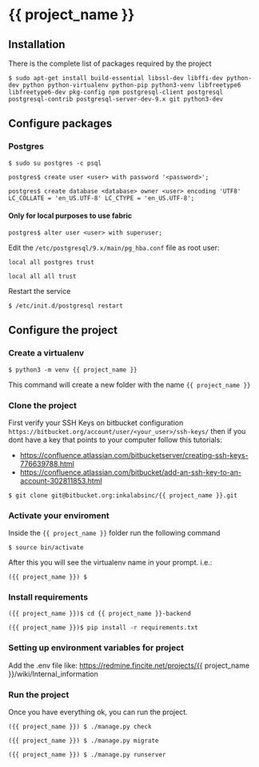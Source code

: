 # {{ project_name }}


## Installation
There is the complete list of packages required by the project
```
$ sudo apt-get install build-essential libssl-dev libffi-dev python-dev python python-virtualenv python-pip python3-venv libfreetype6 libfreetype6-dev pkg-config npm postgresql-client postgresql postgresql-contrib postgresql-server-dev-9.x git python3-dev
```

## Configure packages

### Postgres

```
$ sudo su postgres -c psql

postgres$ create user <user> with password '<password>';

postgres$ create database <database> owner <user> encoding 'UTF8' LC_COLLATE = 'en_US.UTF-8' LC_CTYPE = 'en_US.UTF-8';
```

#### Only for local purposes to use fabric

```
postgres$ alter user <user> with superuser;
```

Edit the `/etc/postgresql/9.x/main/pg_hba.conf` file as root user:

```
local all postgres trust

local all all trust
```

Restart the service

```
$ /etc/init.d/postgresql restart
```

## Configure the project
### Create a virtualenv

```
$ python3 -m venv {{ project_name }}
```

This command will create a new folder with the name `{{ project_name }}`

### Clone the project

First verify your SSH Keys on bitbucket configuration `https://bitbucket.org/account/user/<your_user>/ssh-keys/`
then if you dont have a key that points to your computer follow this tutorials:

* https://confluence.atlassian.com/bitbucketserver/creating-ssh-keys-776639788.html
* https://confluence.atlassian.com/bitbucket/add-an-ssh-key-to-an-account-302811853.html

```
$ git clone git@bitbucket.org:inkalabsinc/{{ project_name }}.git
```

### Activate your enviroment
Inside the `{{ project_name }}` folder run the following command

```
$ source bin/activate
```

After this you will see the virtualenv name in your prompt. i.e.:

```
({{ project_name }}) $
```

### Install requirements
```
({{ project_name }})$ cd {{ project_name }}-backend

({{ project_name }})$ pip install -r requirements.txt
```

### Setting up environment variables for project

Add the .env file like: https://redmine.fincite.net/projects/{{ project_name }}/wiki/Internal_information

### Run the project

Once you have everything ok, you can run the project.

```
({{ project_name }}) $ ./manage.py check

({{ project_name }}) $ ./manage.py migrate

({{ project_name }}) $ ./manage.py runserver
```